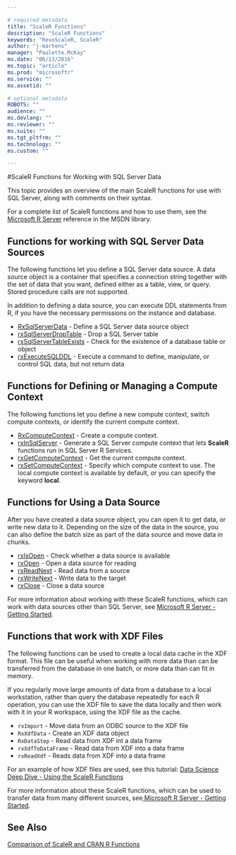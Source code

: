 ```yaml
---

# required metadata
title: "ScaleR Functions"
description: "ScaleR Functions"
keywords: "RevoScaleR, ScaleR"
author: "j-martens"
manager: "Paulette.McKay"
ms.date: "06/13/2016"
ms.topic: "article"
ms.prod: "microsoftr"
ms.service: ""
ms.assetid: ""

# optional metadata
ROBOTS: ""
audience: ""
ms.devlang: ""
ms.reviewer: ""
ms.suite: ""
ms.tgt_pltfrm: ""
ms.technology: ""
ms.custom: ""

---
```


#ScaleR Functions for Working with SQL Server Data

This topic provides an overview of the main ScaleR functions for use with SQL Server, along with comments on their syntax.

For a complete list of ScaleR functions and how to use them, see the [Microsoft R Server](https://msdn.microsoft.com/microsoft-r/index#) reference in the MSDN library. 

## Functions for working with SQL Server Data Sources
The following functions let you define a SQL Server data source. A data source object is a container that specifies a connection string together with the set of data that you want, defined either as a table, view, or query. Stored procedure calls are not supported.  

In addition to defining a data source, you can execute DDL statements from R, if you have the necessary permissions on the instance and database. 
+ [RxSqlServerData](RxSqlServerData.md) - Define a SQL Server  data source object
+ [rxSqlServerDropTable](rxSqlServerDropTable.md) - Drop a SQL Server  table
+ [rxSqlServerTableExists](rxSqlServerTableExists.md) - Check for the existence of a database table or object
+ [rxExecuteSQLDDL](rxExecuteSQLDDL.md) - Execute a command to define, manipulate, or control SQL data, but not return data  

## Functions for Defining or Managing a Compute Context
The following functions let you define a new compute context, switch compute contexts, or identify the current compute context.
+ [RxComputeContext](rxComputeContext.md) - Create a compute context. 
+ [rxInSqlServer](rxInSqlServer.md) - Generate a SQL Server compute context that lets **ScaleR** functions run in SQL Server R Services.
+ [rxGetComputeContext](rxGetComputeContext.md) - Get the current compute context. 
+ [rxSetComputeContext](rxSetComputeContext.md) - Specify which compute context to use. The local compute context is available by default, or you can specify the keyword **local**.

## Functions for Using a Data Source
After you have created a data source object, you can open it to get data, or write new data to it. Depending on the size of the data in the source, you can also define the batch size as part of the data source and move data in chunks. 
+ [rxIsOpen](rxIsOpen.md) - Check whether a data source is available
+ [rxOpen](rxOpen.md) - Open a data source for reading
+ [rxReadNext](rxReadNext.md) - Read data from a source
+ [rxWriteNext](rxWriteNext.md) - Write data to the target
+ [rxClose](rxClose.md) - Close a data source

For more information about working with these ScaleR functions, which can work with data sources other than SQL Server, see [ Microsoft R Server - Getting Started](../microsoft-r-getting-started.md).

## Functions that work with XDF Files
The following functions can be used to create a local data cache in the XDF format. This file can be useful when working with more data than can be transferred from the database in one batch, or more data than can fit in memory.

If you regularly move large amounts of data from a database to a local workstation, rather than query the database repeatedly for each R operation, you can use the XDF file to save the data locally and then work with it in your R workspace, using the XDF file as the cache.

+ `rxImport` - Move data from an ODBC source to the XDF file
+ `RxXdfData` - Create an XDF data object
+ `RxDataStep` - Read data from XDF int a data frame
+ `rxXdfToDataFrame` - Read data from XDF into a data frame
+ `rxReadXdf` - Reads data from XDF into a data frame

For an example of how XDF files are used, see this tutorial:  [Data Science Deep Dive - Using the ScaleR Functions](https://msdn.microsoft.com/en-us/library/mt637368.aspx)

For more information about these ScaleR functions, which can be used to transfer data from many different sources, see[ Microsoft R Server - Getting Started](../microsoft-r-getting-started.md).

## See Also
[Comparison of ScaleR and CRAN R Functions](compare-base-r-scaler-functions.md)
